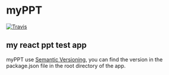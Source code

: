 # myPPT

[![Travis][travis-badge]][build]

## my react ppt test app

myPPT use [Semantic Versioning](http://semver.org/), you can find the version in the package.json file in the root directory of the app.

[travis-badge]:https://travis-ci.org/BigMurry/myPPT.svg?branch=master
[build]:https://travis-ci.org/BigMurry/myPPT/
